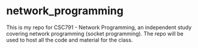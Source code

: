 # network_programming
This is my repo for CSC791 - Network Programming, an independent study covering network programming (socket programming). The repo will be used to host all the code and material for the class.
